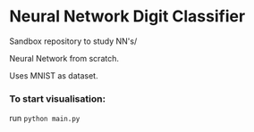 # Neural Network Digit Classifier

Sandbox repository to study NN's/

Neural Network from scratch.

Uses MNIST as dataset.

### To start visualisation:
run `python main.py`

